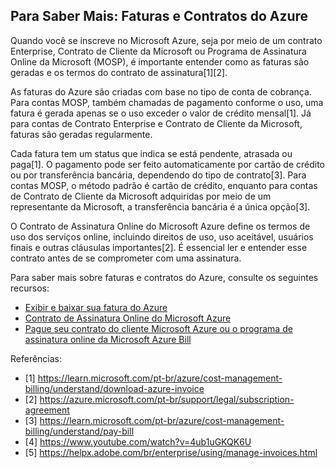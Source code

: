 ## Para Saber Mais: Faturas e Contratos do Azure

Quando você se inscreve no Microsoft Azure, seja por meio de um contrato Enterprise, Contrato de Cliente da Microsoft ou Programa de Assinatura Online da Microsoft (MOSP), é importante entender como as faturas são geradas e os termos do contrato de assinatura[1][2].

As faturas do Azure são criadas com base no tipo de conta de cobrança. Para contas MOSP, também chamadas de pagamento conforme o uso, uma fatura é gerada apenas se o uso exceder o valor de crédito mensal[1]. Já para contas de Contrato Enterprise e Contrato de Cliente da Microsoft, faturas são geradas regularmente.

Cada fatura tem um status que indica se está pendente, atrasada ou paga[1]. O pagamento pode ser feito automaticamente por cartão de crédito ou por transferência bancária, dependendo do tipo de contrato[3]. Para contas MOSP, o método padrão é cartão de crédito, enquanto para contas de Contrato de Cliente da Microsoft adquiridas por meio de um representante da Microsoft, a transferência bancária é a única opção[3].

O Contrato de Assinatura Online do Microsoft Azure define os termos de uso dos serviços online, incluindo direitos de uso, uso aceitável, usuários finais e outras cláusulas importantes[2]. É essencial ler e entender esse contrato antes de se comprometer com uma assinatura.

Para saber mais sobre faturas e contratos do Azure, consulte os seguintes recursos:

- [Exibir e baixar sua fatura do Azure](https://learn.microsoft.com/pt-br/azure/cost-management-billing/understand/download-azure-invoice)
- [Contrato de Assinatura Online do Microsoft Azure](https://azure.microsoft.com/pt-br/support/legal/subscription-agreement)
- [Pague seu contrato do cliente Microsoft Azure ou o programa de assinatura online da Microsoft Azure Bill](https://learn.microsoft.com/pt-br/azure/cost-management-billing/understand/pay-bill)

Referências:
- [1] https://learn.microsoft.com/pt-br/azure/cost-management-billing/understand/download-azure-invoice
- [2] https://azure.microsoft.com/pt-br/support/legal/subscription-agreement
- [3] https://learn.microsoft.com/pt-br/azure/cost-management-billing/understand/pay-bill
- [4] https://www.youtube.com/watch?v=4ub1uGKQK6U
- [5] https://helpx.adobe.com/br/enterprise/using/manage-invoices.html